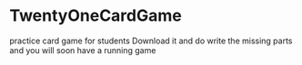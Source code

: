 # TwentyOneCardGame
practice card game for students
Download it and do write the missing parts and you will soon have a running game
